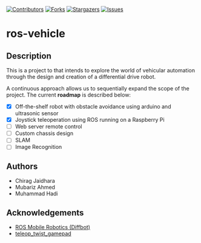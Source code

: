 <a name="readme-top"></a>

[![Contributors][contributors-shield]][contributors-url]
[![Forks][forks-shield]][forks-url]
[![Stargazers][stars-shield]][stars-url]
[![Issues][issues-shield]][issues-url]



# ros-vehicle

## Description

This is a project to that intends to explore the world of vehicular automation through the design and creation of a differential drive robot.

A continuous approach allows us to sequentially expand the scope of the project. The current **roadmap** is described below:

- [x] Off-the-shelf robot with obstacle avoidance using arduino and ultrasonic sensor
- [x] Joystick teleoperation using ROS running on a Raspberry Pi
- [ ] Web server remote control
- [ ] Custom chassis design
- [ ] SLAM 
- [ ] Image Recognition

## Authors
* Chirag Jaidhara
* Mubariz Ahmed
* Muhammad Hadi

## Acknowledgements
* [ROS Mobile Robotics (Diffbot)](https://ros-mobile-robots.com/)
* [teleop_twist_gamepad](https://github.com/Reinbert/teleop_twist_gamepad)

<!-- MARKDOWN LINKS & IMAGES -->
<!-- https://www.markdownguide.org/basic-syntax/#reference-style-links -->
[contributors-shield]: https://img.shields.io/github/contributors/mubarizahmed/arduino-vehicle.svg?style=for-the-badge
[contributors-url]: https://github.com/mubarizahmed/arduino-vehicle/graphs/contributors
[forks-shield]: https://img.shields.io/github/forks/mubarizahmed/arduino-vehicle.svg?style=for-the-badge
[forks-url]: https://github.com/mubarizahmed/arduino-vehicle/members
[stars-shield]: https://img.shields.io/github/stars/mubarizahmed/arduino-vehicle.svg?style=for-the-badge
[stars-url]: https://github.com/mubarizahmed/arduino-vehicle/stargazers
[issues-shield]: https://img.shields.io/github/issues/mubarizahmed/arduino-vehicle.svg?style=for-the-badge
[issues-url]: https://github.com/mubarizahmed/arduino-vehicle/issues
[license-shield]: https://img.shields.io/github/license/mubarizahmed/arduino-vehicle.svg?style=for-the-badge
[license-url]: https://github.com/mubarizahmed/arduino-vehicle/blob/master/LICENSE.txt
[linkedin-shield]: https://img.shields.io/badge/-LinkedIn-black.svg?style=for-the-badge&logo=linkedin&colorB=555
[linkedin-url]: https://linkedin.com/in/othneildrew

